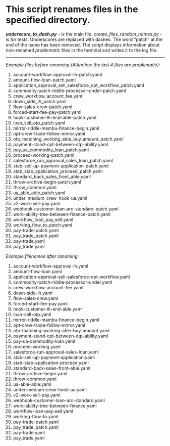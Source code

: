 # This script renames files in the specified directory.
***underscore_to_dash.py*** - is the main file.
*create_files_random_names.py* - is for tests.
Underscores are replaced with dashes. The word “patch” at the end of the name has been removed.
The script displays information about non-renamed *problematic* files in the terminal and writes it to the log file.

-----------------

*Example files before ranaming (Attention: the last 4 files are problematic):*

1. account-workflow-approval-lh-patch.yaml
2. amount-flow-loan-patch.yaml
3. application_approval_sell_salesforce_opt_workflow_patch.yaml
4. commodity-patch-riddle-processor-under-patch.yaml
5. crew_workflow_account_fee.yaml
6. down_side_lh_patch.yaml
7. flow-sales-crew-patch.yaml
8. forced-start-fee-pay-patch.yaml
9. hook-customer-lh-end-able-patch.yaml
10. loan_sell_otp_patch.yaml
11. mirror-riddle-mambu-finance-begin.yaml
12. opt-crew-trade-follow-mirror.yaml
13. otp_matching_working_able_buy_amount_patch.yaml
14. payment-stand-opt-between-otp-ability.yaml
15. pay_ua_commodity_loan_patch.yaml
16. proceed-working-patch.yaml
17. salesforce_run_approval_sales_loan_patch.yaml
18. stab-sell-up-payment-application-patch.yaml
19. stab_stab_application_proceed_patch.yaml
20. standard_back_sales_front_able.yaml
21. throw-archive-begin-patch.yaml
22. throw_common.yaml
23. ua_able_able_patch.yaml
24. under_medium_crew_hook_ua.yaml
25. v2-work-sell-pay.yaml
26. webhook-customer-loan-arc-standard-patch.yaml
27. work-ability-tree-between-finance-patch.yaml
28. workflow_loan_pay_sell.yaml
29. working_flow_to_patch.yaml
30. pay-trade-patch.yaml
31. pay_trade_patch.yaml
32. pay-trade.yaml
33. pay_trade.yaml

*Example filenames after ranaming:*

1. account-workflow-approval-lh.yaml
2. amount-flow-loan.yaml
3. application-approval-sell-salesforce-opt-workflow.yaml
4. commodity-patch-riddle-processor-under.yaml
5. crew-workflow-account-fee.yaml
6. down-side-lh.yaml
7. flow-sales-crew.yaml
8. forced-start-fee-pay.yaml
9. hook-customer-lh-end-able.yaml
10. loan-sell-otp.yaml
11. mirror-riddle-mambu-finance-begin.yaml
12. opt-crew-trade-follow-mirror.yaml
13. otp-matching-working-able-buy-amount.yaml
14. payment-stand-opt-between-otp-ability.yaml
15. pay-ua-commodity-loan.yaml
16. proceed-working.yaml
17. salesforce-run-approval-sales-loan.yaml
18. stab-sell-up-payment-application.yaml
19. stab-stab-application-proceed.yaml
20. standard-back-sales-front-able.yaml
21. throw-archive-begin.yaml
22. throw-common.yaml
23. ua-able-able.yaml
24. under-medium-crew-hook-ua.yaml
25. v2-work-sell-pay.yaml
26. webhook-customer-loan-arc-standard.yaml
27. work-ability-tree-between-finance.yaml
28. workflow-loan-pay-sell.yaml
29. working-flow-to.yaml
30. pay-trade-patch.yaml
31. pay_trade_patch.yaml
32. pay-trade.yaml
33. pay_trade.yaml
